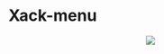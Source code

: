 # Xack-menu

<p align="center">
  <img src="https://raw.githubusercontent.com/tiagorlampert/sAINT/master/content/logo.png">
</p>
